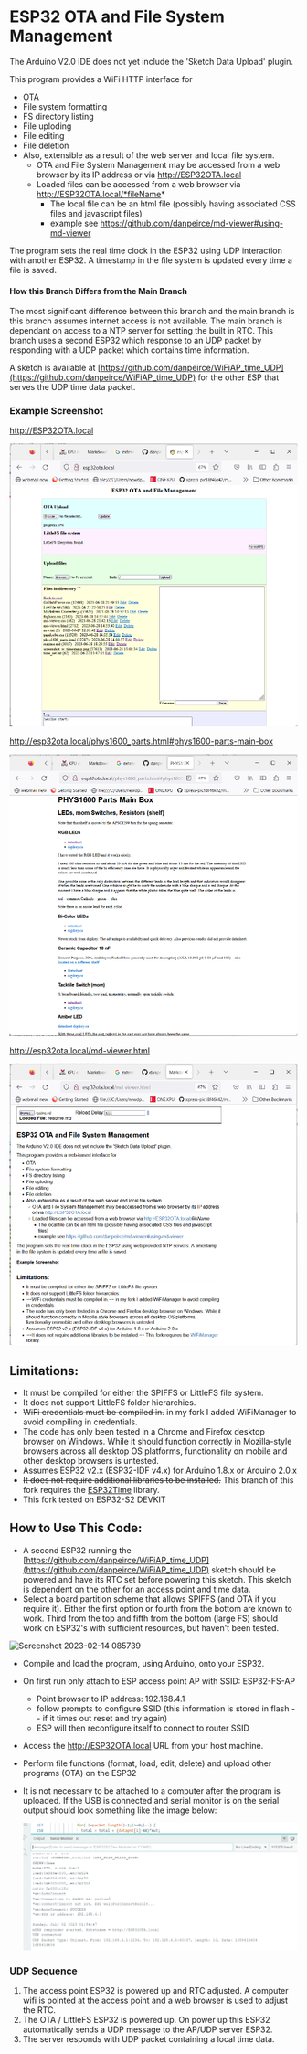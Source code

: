 # ESP32 OTA and File System Management

The Arduino V2.0 IDE does not yet include the 'Sketch Data Upload' plugin.

This program provides a WiFi HTTP interface for

* OTA
* File system formatting
* FS directory listing
* File uploding
* File editing
* File deletion
* Also, extensible as a result of the web server and local file system.
    * OTA and File System Management may be accessed from a web browser by its IP address or via http://ESP32OTA.local
    * Loaded files can be accessed from a web browser via http://ESP32OTA.local/*fileName*
	    * The local file can be an html file (possibly having associated CSS files and javascript files)
        * example see https://github.com/danpeirce/md-viewer#using-md-viewer		

The program sets the real time clock in the ESP32 using UDP interaction with another ESP32. A timestamp in the file system is updated every time a file is saved. 

#### How this Branch Differs from the Main Branch

The most significant difference between this branch and the main branch is this branch assumes internet access is not available. The main branch is dependant on 
access to a NTP server for setting the built in RTC. This branch uses a second ESP32 which response to an UDP packet by responding with a UDP packet which contains
time information. 

A sketch is available at [https://github.com/danpeirce/WiFiAP_time_UDP](https://github.com/danpeirce/WiFiAP_time_UDP) for the other ESP that serves the UDP
time data packet.

### Example Screenshot

http://ESP32OTA.local

![](img/screenshot_w_timestamp.png)

http://esp32ota.local/phys1600_parts.html#phys1600-parts-main-box

![](img/screenshot_phys1600_parts.png)

http://esp32ota.local/md-viewer.html

![](img/screenshot_md-viewer.png)

## Limitations:

* It must be compiled for either the SPIFFS or LittleFS file system. 
* It does not support LittleFS folder hierarchies.
* ~~WiFi credentials must be compiled in.~~ in my fork I added WiFiManager to avoid compiling in credentials.
* The code has only been tested in a Chrome and Firefox desktop browser on Windows. While it should function correctly in Mozilla-style browsers across 
  all desktop OS platforms, functionality on mobile and other desktop browsers is untested.
* Assumes ESP32 v2.x (ESP32-IDF v4.x) for Arduino 1.8.x or Arduino 2.0.x 
* ~~It does not require additional libraries to be installed.~~ This branch of this fork requires the [ESP32Time](https://github.com/fbiego/ESP32Time) library.
* This fork tested on ESP32-S2 DEVKIT 


## How to Use This Code:

* A second ESP32 running the [https://github.com/danpeirce/WiFiAP_time_UDP](https://github.com/danpeirce/WiFiAP_time_UDP) sketch should be 
  powered and have its RTC set before powering this sketch. This sketch is dependent on the other for an access point and time data.
* Select a board partition scheme that allows SPIFFS (and OTA if you require it). Either the first option or fourth from the bottom are known to 
  work. Third from the top and fifth from the bottom (large FS) should work on ESP32's with sufficient resources, but haven't been tested.

![Screenshot 2023-02-14 085739](https://user-images.githubusercontent.com/14856369/218584574-e9b7bc12-1cc5-4a47-a1dc-c944b132fa9f.png)

* Compile and load the program, using Arduino,  onto your ESP32. 
* On first run only attach to ESP access point AP with SSID:  ESP32-FS-AP
    * Point browser to IP address: 192.168.4.1
	* follow prompts to configure SSID (this information is stored in flash -- if it times out reset and try again)
	* ESP will then reconfigure itself to connect to router SSID
* Access the http://ESP32OTA.local URL from your host machine.
* Perform file functions (format, load, edit, delete) and upload other programs (OTA) on the ESP32
* It is not necessary to be attached to a computer after the program is uploaded. If the USB is connected and serial monitor is on
  the serial output should look something like the image below: 
  
  ![](img/UDP_time_data.png)
  
### UDP Sequence

1. The access point ESP32 is powered up and RTC adjusted. A computer wifi is pointed at the access point and a web browser is used to adjust the RTC. 
2. The OTA / LittleFS ESP32 is powered up. On power up this ESP32 automatically sends a UDP message to the AP/UDP server ESP32.
3. The server responds with  UDP packet containing a local time data.
